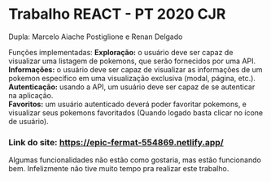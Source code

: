 # Trabalho REACT - PT 2020 CJR

 Dupla: Marcelo Aiache Postiglione e Renan Delgado
  
 Funções implementadas:
**Exploração:** o usuário deve ser capaz de visualizar uma listagem de pokemons, que serão fornecidos por uma API.  
**Informações:** o usuário deve ser capaz de visualizar as informações de um pokemon específico em uma visualização exclusiva (modal, página, etc.).  
**Autenticação:** usando a API, um usuário deve ser capaz de se autenticar na aplicação.  
**Favoritos:** um usuário autenticado deverá poder favoritar pokemons, e visualizar seus pokemons favoritados (Quando logado basta clicar no ícone de usuário).  
    
   
### Link do site: https://epic-fermat-554869.netlify.app/


Algumas funcionalidades não estão como gostaria, mas estão funcionando bem. Infelizmente não tive muito tempo pra realizar este trabalho.

